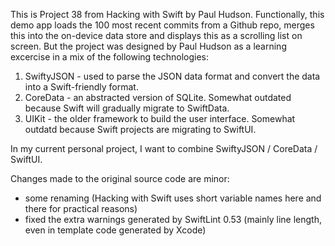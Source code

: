 This is Project 38 from Hacking with Swift by Paul Hudson. Functionally, this demo app loads the 100 most recent commits from a Github repo, merges this into the on-device data store and displays this as a scrolling list on screen. But the project was designed by Paul Hudson as a learning excercise in a mix of the following technologies:
1. SwiftyJSON - used to parse the JSON data format and convert the data into a Swift-friendly format.
2. CoreData - an abstracted version of SQLite. Somewhat outdated because Swift will gradually migrate to SwiftData.
3. UIKit - the older framework to build the user interface. Somewhat outdatd because Swift projects are migrating to SwiftUI.

In my current personal project, I want to combine SwiftyJSON / CoreData / SwiftUI.

Changes made to the original source code are minor:
- some renaming (Hacking with Swift uses short variable names here and there for practical reasons)
- fixed the extra warnings generated by SwiftLint 0.53 (mainly line length, even in template code generated by Xcode) 
